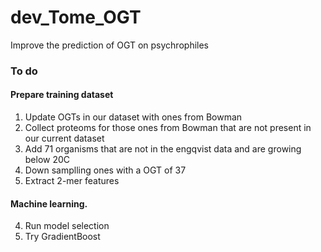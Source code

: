 # dev_Tome_OGT
Improve the prediction of OGT on psychrophiles

### To do
#### Prepare training dataset
1. Update OGTs in our dataset with ones from Bowman
2. Collect proteoms for those ones from Bowman that are not present in our current dataset
3. Add 71 organisms that are not in the engqvist data and are growing below 20C
3. Down samplling ones with a OGT of 37
4. Extract 2-mer features

#### Machine learning. 
4. Run model selection
5. Try GradientBoost
